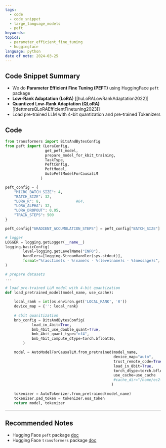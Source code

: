 ```yaml
---
tags:
  - code
  - code_snippet
  - large_language_models
  - peft
keywords: 
topics:
  - parameter_efficient_fine_tuning
  - huggingface
language: python
date of note: 2024-03-25
---
```


## Code Snippet Summary

- We do **Parameter Efficient Fine Tuning (PEFT)** using HuggingFace `peft` package
- **Low-Rank Adaptation (LoRA)** [[huLoRALowRankAdaptation2022]]
- **Quantized Low-Rank Adaptation (QLoRA)** [[dettmersQLoRAEfficientFinetuning2023]]
- Load pre-trained LLM with 4-bit quantization and pre-trained Tokenizers


## Code

```python
from transformers import BitsAndBytesConfig
from peft import (LoraConfig, 
                  get_peft_model, 
                  prepare_model_for_kbit_training,
                  TaskType,
                  PeftConfig,
                  PeftModel,
                  AutoPeftModelForCausalLM
                )

peft_config = {
    "MICRO_BATCH_SIZE": 4,
    "BATCH_SIZE": 32,
    "LORA_R": 8,                #64,         
    "LORA_ALPHA": 32,   
    "LORA_DROPOUT": 0.05,
    "TRAIN_STEPS": 500
}

peft_config["GRADIENT_ACCUMULATION_STEPS"] = peft_config["BATCH_SIZE"] // peft_config["MICRO_BATCH_SIZE"]

# logger
LOGGER = logging.getLogger(__name__)
logging.basicConfig(
        level=logging.getLevelName("INFO"),
        handlers=[logging.StreamHandler(sys.stdout)],
        format="%(asctime)s - %(name)s - %(levelname)s - %(message)s",
)

# prepare datasets
...

# load pre-trained LLM model with 4-bit quantization 
def load_pretrained_model(model_name, use_cache):
    
    local_rank = int(os.environ.get('LOCAL_RANK', '0'))
    device_map = {'': local_rank}
    
	# 4bit quanitization 
    bnb_config = BitsAndBytesConfig(
            load_in_4bit=True,
            bnb_4bit_use_double_quant=True,
            bnb_4bit_quant_type="nf4",
            bnb_4bit_compute_dtype=torch.bfloat16,
        )

    model = AutoModelForCausalLM.from_pretrained(model_name, 
                                                 device_map="auto",
                                                 trust_remote_code=True,
                                                 load_in_8bit=True,
                                                 torch_dtype=torch.bfloat16,
                                                 use_cache=use_cache
                                                 #cache_dir="/home/ec2-user/SageMaker/transformers-cache/"
                                                )
    
    tokenizer = AutoTokenizer.from_pretrained(model_name)
    tokenizer.pad_token = tokenizer.eos_token
    return model, tokenizer
```



-----------
##  Recommended Notes

- Hugging Face `peft` package [doc](https://huggingface.co/docs/peft/index) 
- Hugging Face `transformers` package [doc](https://huggingface.co/docs/transformers/index)